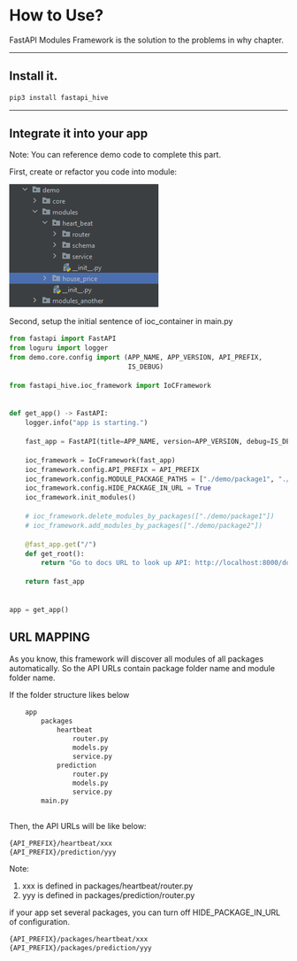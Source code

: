 # How to Use?

FastAPI Modules Framework is the solution to the problems in why chapter.

---

## Install it.

```bash
pip3 install fastapi_hive
```


---

## Integrate it into your app

Note: You can reference demo code to complete this part. 

First, create or refactor you code into module:

![module folders](./module_folders.png)

Second, setup the initial sentence of ioc_container in main.py

```Python
from fastapi import FastAPI
from loguru import logger
from demo.core.config import (APP_NAME, APP_VERSION, API_PREFIX,
                              IS_DEBUG)

from fastapi_hive.ioc_framework import IoCFramework


def get_app() -> FastAPI:
    logger.info("app is starting.")

    fast_app = FastAPI(title=APP_NAME, version=APP_VERSION, debug=IS_DEBUG)

    ioc_framework = IoCFramework(fast_app)
    ioc_framework.config.API_PREFIX = API_PREFIX
    ioc_framework.config.MODULE_PACKAGE_PATHS = ["./demo/package1", "./demo/package2"]
    ioc_framework.config.HIDE_PACKAGE_IN_URL = True
    ioc_framework.init_modules()

    # ioc_framework.delete_modules_by_packages(["./demo/package1"])
    # ioc_framework.add_modules_by_packages(["./demo/package2"])

    @fast_app.get("/")
    def get_root():
        return "Go to docs URL to look up API: http://localhost:8000/docs"

    return fast_app


app = get_app()

```

## URL MAPPING

As you know, this framework will discover all modules of all packages automatically.
So the API URLs contain package folder name and module folder name.

If the folder structure likes below

```text
    app
        packages
            heartbeat
                router.py
                models.py
                service.py
            prediction
                router.py
                models.py
                service.py
        main.py
        
```

Then, the API URLs will be like below:

```text
{API_PREFIX}/heartbeat/xxx
{API_PREFIX}/prediction/yyy
```

Note:

1. xxx is defined in packages/heartbeat/router.py
2. yyy is defined in packages/prediction/router.py

if your app set several packages, you can turn off HIDE_PACKAGE_IN_URL of configuration.

```text
{API_PREFIX}/packages/heartbeat/xxx
{API_PREFIX}/packages/prediction/yyy
```
